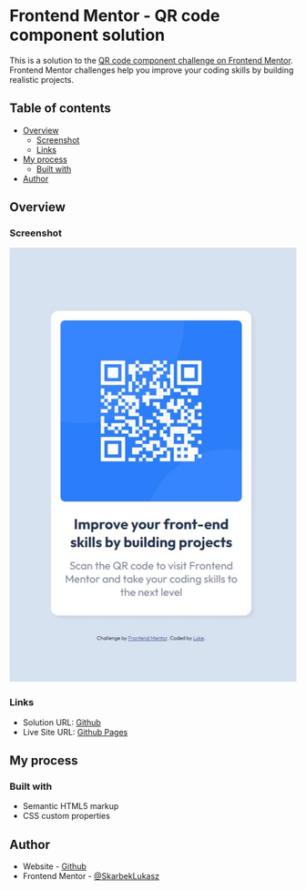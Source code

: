 # Frontend Mentor - QR code component solution

This is a solution to the [QR code component challenge on Frontend Mentor](https://www.frontendmentor.io/challenges/qr-code-component-iux_sIO_H). Frontend Mentor challenges help you improve your coding skills by building realistic projects.

## Table of contents

- [Overview](#overview)
  - [Screenshot](#screenshot)
  - [Links](#links)
- [My process](#my-process)
  - [Built with](#built-with)
- [Author](#author)

## Overview

### Screenshot

![](./images/screenshot.jpg)

### Links

- Solution URL: [Github](https://github.com/SkarbekLukasz/frontendmaster-qr-code-component)
- Live Site URL: [Github Pages](https://skarbeklukasz.github.io/frontendmaster-qr-code-component/)

## My process

### Built with

- Semantic HTML5 markup
- CSS custom properties

## Author

- Website - [Github](https://github.com/SkarbekLukasz)
- Frontend Mentor - [@SkarbekLukasz](https://www.frontendmentor.io/profile/SkarbekLukasz)
